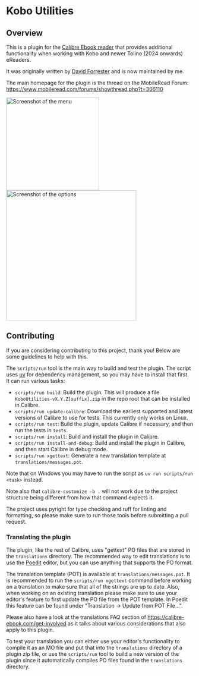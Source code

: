 # Kobo Utilities

## Overview

This is a plugin for the [Calibre Ebook reader](https://calibre-ebook.com/)
that provides additional functionality when working with Kobo and newer Tolino (2024 onwards) eReaders.

It was originally written by [David Forrester](https://github.com/davidfor)
and is now maintained by me.

The main homepage for the plugin is the thread on the MobileRead Forum:
<https://www.mobileread.com/forums/showthread.php?t=366110>

<a href="images/screenshots/menu.png"><img src="images/screenshots/menu.png" width="250" alt="Screenshot of the menu"/></a>
<a href="images/screenshots/options.png"><img src="images/screenshots/options.png" width="350" alt="Screenshot of the options"/></a>

## Contributing

If you are considering contributing to this project, thank you!
Below are some guidelines to help with this.

The `scripts/run` tool is the main way to build and test the plugin.
The script uses [uv](https://docs.astral.sh/uv/) for dependency management,
so you may have to install that first.
It can run various tasks:

- `scripts/run build`: Build the plugin.
  This will produce a file `KoboUtilities-vX.Y.Z[suffix].zip` in the repo root
  that can be installed in Calibre.
- `scripts/run update-calibre`: Download the earliest supported and latest versions
  of Calibre to use for tests.
  This currently only works on Linux.
- `scripts/run test`: Build the plugin, update Calibre if necessary,
  and then run the tests in `tests`.
- `scripts/run install`: Build and install the plugin in Calibre.
- `scripts/run install-and-debug`: Build and install the plugin in Calibre,
  and then start Calibre in debug mode.
- `scripts/run xgettext`: Generate a new translation template at `translations/messages.pot`.

Note that on Windows you may have to run the script as `uv run scripts/run <task>` instead.

Note also that `calibre-customize -b .` will not work due to the project structure
being different from how that command expects it.

The project uses pyright for type checking and ruff for linting and formatting,
so please make sure to run those tools before submitting a pull request.

### Translating the plugin

The plugin, like the rest of Calibre, uses "gettext" PO files
that are stored in the `translations` directory.
The recommended way to edit translations is to use the [Poedit](https://poedit.net/) editor,
but you can use anything that supports the PO format.

The translation template (POT) is available at `translations/messages.pot`.
It is recommended to run the `scripts/run xgettext` command before working on a translation
to make sure that all of the strings are up to date.
Also, when working on an existing translation please make sure to use your editor's
feature to first update the PO file from the POT template.
In Poedit this feature can be found under "Translation → Update from POT File...".

Please also have a look at the translations FAQ section of <https://calibre-ebook.com/get-involved>
as it talks about various considerations that also apply to this plugin.

To test your translation you can either use your editor's functionality
to compile it as an MO file and put that into the `translations` directory of a plugin zip file,
or use the `scripts/run` tool to build a new version of the plugin
since it automatically compiles PO files found in the `translations` directory.
